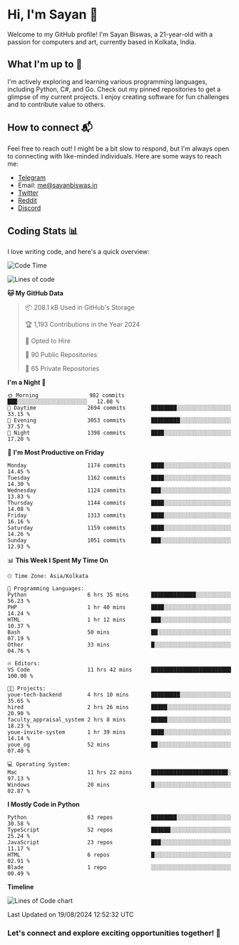 # Hi, I'm Sayan 👋

Welcome to my GitHub profile! I'm Sayan Biswas, a 21-year-old with a passion for computers and art, currently based in Kolkata, India.

## What I'm up to 🚀

I'm actively exploring and learning various programming languages, including Python, C#, and Go. Check out my pinned repositories to get a glimpse of my current projects. I enjoy creating software for fun challenges and to contribute value to others.

## How to connect 📬

Feel free to reach out! I might be a bit slow to respond, but I'm always open to connecting with like-minded individuals. Here are some ways to reach me:

- [Telegram](https://t.me/dank_as_fuck)
- Email: [me@sayanbiswas.in](mailto:me@sayanbiswas.in)
- [Twitter](https://twitter.com/TheDankDel)
- [Reddit](https://www.reddit.com/user/dank_as_fuck_/)
- [Discord](https://discordapp.com/users/506536929152466945)

## Coding Stats 📊

I love writing code, and here's a quick overview:

<!--START_SECTION:waka-->
![Code Time](http://img.shields.io/badge/Code%20Time-1%2C666%20hrs%204%20mins-blue)

![Lines of code](https://img.shields.io/badge/From%20Hello%20World%20I%27ve%20Written-5.9%20million%20lines%20of%20code-blue)

**🐱 My GitHub Data** 

> 📦 208.1 kB Used in GitHub's Storage 
 > 
> 🏆 1,193 Contributions in the Year 2024
 > 
> 💼 Opted to Hire
 > 
> 📜 90 Public Repositories 
 > 
> 🔑 65 Private Repositories 
 > 
**I'm a Night 🦉** 

```text
🌞 Morning                982 commits         ███░░░░░░░░░░░░░░░░░░░░░░   12.08 % 
🌆 Daytime                2694 commits        ████████░░░░░░░░░░░░░░░░░   33.15 % 
🌃 Evening                3053 commits        █████████░░░░░░░░░░░░░░░░   37.57 % 
🌙 Night                  1398 commits        ████░░░░░░░░░░░░░░░░░░░░░   17.20 % 
```
📅 **I'm Most Productive on Friday** 

```text
Monday                   1174 commits        ████░░░░░░░░░░░░░░░░░░░░░   14.45 % 
Tuesday                  1162 commits        ████░░░░░░░░░░░░░░░░░░░░░   14.30 % 
Wednesday                1124 commits        ███░░░░░░░░░░░░░░░░░░░░░░   13.83 % 
Thursday                 1144 commits        ████░░░░░░░░░░░░░░░░░░░░░   14.08 % 
Friday                   1313 commits        ████░░░░░░░░░░░░░░░░░░░░░   16.16 % 
Saturday                 1159 commits        ████░░░░░░░░░░░░░░░░░░░░░   14.26 % 
Sunday                   1051 commits        ███░░░░░░░░░░░░░░░░░░░░░░   12.93 % 
```


📊 **This Week I Spent My Time On** 

```text
🕑︎ Time Zone: Asia/Kolkata

💬 Programming Languages: 
Python                   6 hrs 35 mins       ██████████████░░░░░░░░░░░   56.23 % 
PHP                      1 hr 40 mins        ████░░░░░░░░░░░░░░░░░░░░░   14.24 % 
HTML                     1 hr 12 mins        ███░░░░░░░░░░░░░░░░░░░░░░   10.37 % 
Bash                     50 mins             ██░░░░░░░░░░░░░░░░░░░░░░░   07.19 % 
Other                    33 mins             █░░░░░░░░░░░░░░░░░░░░░░░░   04.76 % 

🔥 Editors: 
VS Code                  11 hrs 42 mins      █████████████████████████   100.00 % 

🐱‍💻 Projects: 
youe-tech-backend        4 hrs 10 mins       █████████░░░░░░░░░░░░░░░░   35.65 % 
hired                    2 hrs 26 mins       █████░░░░░░░░░░░░░░░░░░░░   20.90 % 
faculty_appraisal_system 2 hrs 8 mins        █████░░░░░░░░░░░░░░░░░░░░   18.23 % 
youe-invite-system       1 hr 39 mins        ████░░░░░░░░░░░░░░░░░░░░░   14.14 % 
youe_og                  52 mins             ██░░░░░░░░░░░░░░░░░░░░░░░   07.40 % 

💻 Operating System: 
Mac                      11 hrs 22 mins      ████████████████████████░   97.13 % 
Windows                  20 mins             █░░░░░░░░░░░░░░░░░░░░░░░░   02.87 % 
```

**I Mostly Code in Python** 

```text
Python                   63 repos            ████████░░░░░░░░░░░░░░░░░   30.58 % 
TypeScript               52 repos            ██████░░░░░░░░░░░░░░░░░░░   25.24 % 
JavaScript               23 repos            ███░░░░░░░░░░░░░░░░░░░░░░   11.17 % 
HTML                     6 repos             █░░░░░░░░░░░░░░░░░░░░░░░░   02.91 % 
Blade                    1 repo              ░░░░░░░░░░░░░░░░░░░░░░░░░   00.49 % 
```



**Timeline**

![Lines of Code chart](https://raw.githubusercontent.com/Dank-del/Dank-del/main/assets/bar_graph.png)


 Last Updated on 19/08/2024 12:52:32 UTC
<!--END_SECTION:waka-->

### Let's connect and explore exciting opportunities together! 🚀
